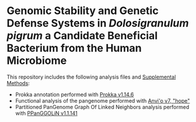 # Genomic Stability and Genetic Defense Systems in *Dolosigranulum pigrum* a Candidate Beneficial Bacterium from the Human Microbiome

This repository includes the following analysis files and [Supplemental Methods](https://github.com/KLemonLab/DpiGME_Manuscript/blob/master/SupplementalMethods.md):

-   Prokka annotation performed with [Prokka v1.14.6](https://github.com/tseemann/prokka/releases/tag/v1.14.6)
-   Functional analysis of the pangenome performed with [Anvi'o v7, "hope"](https://github.com/merenlab/anvio/releases/tag/v7)
-   Partitioned PanGenome Graph Of Linked Neighbors analysis performed with [PPanGGOLiN v1.1.141](https://github.com/labgem/PPanGGOLiN/releases)
